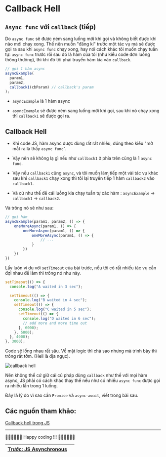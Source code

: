 # Callback Hell

## `Async func` với `callback` (tiếp)

Do `async func` sẽ được ném sang luồng mới khi gọi và không biết được khi nào mới chạy xong. Thế nên muốn "đăng kí" trước một tác vụ mà sẽ được gọi ra sau khi `async func` chạy xong, hay nói cách khác tôi muốn chạy tuần tự: `async func` trước rồi sau đó là hàm của tôi (như kiểu code đơn luồng thông thường), thì khi đó tôi phải truyền hàm kia vào `callback`.

```js
// gọi 1 hàm async
asyncExample(
  param1,
  param2,
  callback1(cbParam) // callback's param
);
```

- `asyncExample` là 1 hàm async

- `asyncExample` sẽ được ném sang luồng mới khi gọi, sau khi nó chạy xong thì `callback1` sẽ được gọi ra.

## Callback Hell

- Khi code JS, hàm async được dùng rất rất nhiều, đúng theo kiểu "mở mắt ra là thấy `async func`".

- Vậy nên sẽ không lạ gì nếu như `callback1` ở phía trên cũng là 1 `async func`.

- Vậy nếu `callback1` cũng `async`, và tôi muốn làm tiếp một vài tác vụ khác sau khi `callback1` chạy xong thì tôi lại truyền tiếp 1 hàm `callback2` vào `callback1`.

- Và cứ như thế để cái luồng kia chạy tuần tự các hàm : `asyncExample` -> `callback1` -> `callback2`.

Và trông nó sẽ như sau:

```js
// gọi hàm
asyncExample(param1, param2, () => {
    oneMoreAsync(param1, () => {
        oneMoreAsync(param1, () => {
            oneMoreAsync(param1, () => {
                // ...
            }
        })
    })
})

```

Lấy luôn ví dụ với `setTimeout` của bài trước, nếu tôi có rất nhiều tác vụ cần đợi nhau để làm thì trông nó như này.

```js
setTimeout(() => {
  console.log("A waited in 3 sec");

  setTimeout(() => {
    console.log("B waited in 4 sec");
    setTimeout(() => {
      console.log("C waited in 5 sec");
      setTimeout(() => {
        console.log("D waited in 6 sec");
        // add more and more time out
      }, 6000);
    }, 5000);
  }, 4000);
}, 3000);
```

Code sẽ lồng nhau rất sâu. Về mặt logic thì chả sao nhưng mà trình bày thì trông rất tởm. (Hell là địa ngục).

![callback hell](https://images.viblo.asia/2b67c194-4ef8-4879-a44b-410c1b4bddee.png)

Nên không thể cứ giữ cái cú pháp dùng `callback` như thế với mọi hàm async, JS phải có cách khác thay thế nếu như có nhiều `async func` được gọi ra nhiều lần trong 1 luồng.

Đây là lý do vì sao cần `Promise` và `async-await`, viết trong bài sau.


## Các nguồn tham khảo:

[Callback hell trong JS](https://viblo.asia/p/callback-hell-trong-javascript-la-gi-va-cach-phong-trach-NbmvbaYKkYO)


---

🧑‍💻🧑‍💻🧑‍💻 Happy coding !!! 🧑‍💻🧑‍💻🧑‍💻

| [Trước: JS Asynchronous](part2.md) |     |
| ----------------------- | --- |